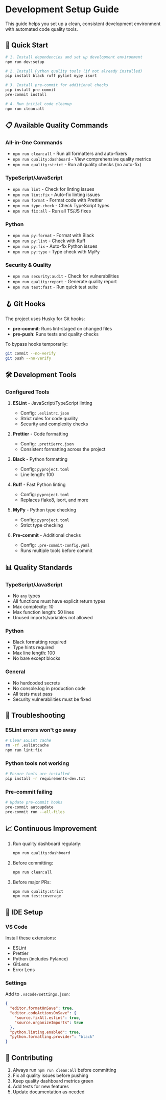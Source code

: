 # Development Setup Guide

This guide helps you set up a clean, consistent development environment with automated code quality tools.

## 🚀 Quick Start

```bash
# 1. Install dependencies and set up development environment
npm run dev:setup

# 2. Install Python quality tools (if not already installed)
pip install black ruff pylint mypy isort

# 3. Install pre-commit for additional checks
pip install pre-commit
pre-commit install

# 4. Run initial code cleanup
npm run clean:all
```

## 📋 Available Quality Commands

### All-in-One Commands

- `npm run clean:all` - Run all formatters and auto-fixers
- `npm run quality:dashboard` - View comprehensive quality metrics
- `npm run quality:strict` - Run all quality checks (no auto-fix)

### TypeScript/JavaScript

- `npm run lint` - Check for linting issues
- `npm run lint:fix` - Auto-fix linting issues
- `npm run format` - Format code with Prettier
- `npm run type-check` - Check TypeScript types
- `npm run fix:all` - Run all TS/JS fixes

### Python

- `npm run py:format` - Format with Black
- `npm run py:lint` - Check with Ruff
- `npm run py:fix` - Auto-fix Python issues
- `npm run py:type` - Type check with MyPy

### Security & Quality

- `npm run security:audit` - Check for vulnerabilities
- `npm run quality:report` - Generate quality report
- `npm run test:fast` - Run quick test suite

## 🪝 Git Hooks

The project uses Husky for Git hooks:

- **pre-commit**: Runs lint-staged on changed files
- **pre-push**: Runs tests and quality checks

To bypass hooks temporarily:

```bash
git commit --no-verify
git push --no-verify
```

## 🛠️ Development Tools

### Configured Tools

1. **ESLint** - JavaScript/TypeScript linting
   - Config: `.eslintrc.json`
   - Strict rules for code quality
   - Security and complexity checks

2. **Prettier** - Code formatting
   - Config: `.prettierrc.json`
   - Consistent formatting across the project

3. **Black** - Python formatting
   - Config: `pyproject.toml`
   - Line length: 100

4. **Ruff** - Fast Python linting
   - Config: `pyproject.toml`
   - Replaces flake8, isort, and more

5. **MyPy** - Python type checking
   - Config: `pyproject.toml`
   - Strict type checking

6. **Pre-commit** - Additional checks
   - Config: `.pre-commit-config.yaml`
   - Runs multiple tools before commit

## 📊 Quality Standards

### TypeScript/JavaScript

- No `any` types
- All functions must have explicit return types
- Max complexity: 10
- Max function length: 50 lines
- Unused imports/variables not allowed

### Python

- Black formatting required
- Type hints required
- Max line length: 100
- No bare except blocks

### General

- No hardcoded secrets
- No console.log in production code
- All tests must pass
- Security vulnerabilities must be fixed

## 🔧 Troubleshooting

### ESLint errors won't go away

```bash
# Clear ESLint cache
rm -rf .eslintcache
npm run lint:fix
```

### Python tools not working

```bash
# Ensure tools are installed
pip install -r requirements-dev.txt
```

### Pre-commit failing

```bash
# Update pre-commit hooks
pre-commit autoupdate
pre-commit run --all-files
```

## 📈 Continuous Improvement

1. Run quality dashboard regularly:

   ```bash
   npm run quality:dashboard
   ```

2. Before committing:

   ```bash
   npm run clean:all
   ```

3. Before major PRs:
   ```bash
   npm run quality:strict
   npm run test:coverage
   ```

## 🎯 IDE Setup

### VS Code

Install these extensions:

- ESLint
- Prettier
- Python (includes Pylance)
- GitLens
- Error Lens

### Settings

Add to `.vscode/settings.json`:

```json
{
  "editor.formatOnSave": true,
  "editor.codeActionsOnSave": {
    "source.fixAll.eslint": true,
    "source.organizeImports": true
  },
  "python.linting.enabled": true,
  "python.formatting.provider": "black"
}
```

## 📝 Contributing

1. Always run `npm run clean:all` before committing
2. Fix all quality issues before pushing
3. Keep quality dashboard metrics green
4. Add tests for new features
5. Update documentation as needed

